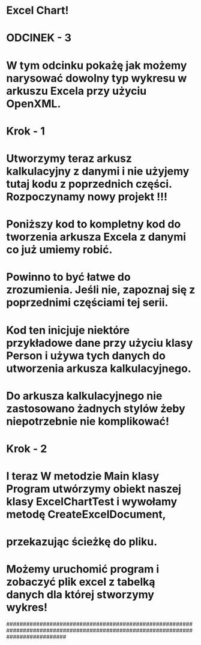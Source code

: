 ﻿# Excel Chart!
# ODCINEK - 3 
# W tym odcinku pokażę jak możemy narysować dowolny typ wykresu w arkuszu Excela przy użyciu OpenXML.


# Krok - 1  
# Utworzymy teraz arkusz kalkulacyjny z danymi i nie użyjemy tutaj kodu z poprzednich części. Rozpoczynamy nowy projekt !!!
# Poniższy kod to kompletny kod do tworzenia arkusza Excela z danymi co już umiemy robić. 
# Powinno to być łatwe do zrozumienia. Jeśli nie, zapoznaj się z poprzednimi częściami tej serii.

# Kod ten inicjuje niektóre przykładowe dane przy użyciu klasy Person i używa tych danych do utworzenia arkusza kalkulacyjnego. 
# Do arkusza kalkulacyjnego nie zastosowano żadnych stylów żeby niepotrzebnie nie komplikować!


# Krok - 2
# I teraz W metodzie Main klasy Program utwórzymy obiekt naszej klasy ExcelChartTest i wywołamy metodę CreateExcelDocument, 
# przekazując ścieżkę do pliku.

# Możemy uruchomić program i zobaczyć plik excel z tabelką danych dla której stworzymy wykres!

##################################################################################################################################



